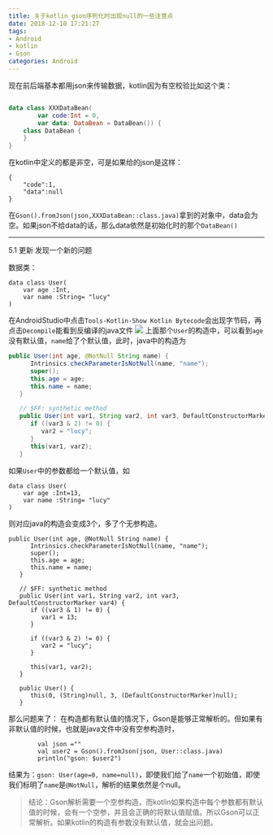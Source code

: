 ```yaml
---
title: 关于kotlin gson序列化时出现null的一些注意点
date: 2018-12-10 17:21:27
tags: 
- Android
- kotlin
- Gson
categories: Android
---
```


现在前后端基本都用json来传输数据，kotlin因为有空校验比如这个类：
```kotlin

data class XXXDataBean(
        var code:Int = 0,
        var data: DataBean = DataBean()) {
    class DataBean {
    }
}
```
在kotlin中定义的都是非空，可是如果给的json是这样：
```
{
    "code":1,
    "data":null
}
```
在`Gson().fromJson(json,XXXDataBean::class.java)`拿到的对象中，data会为空。如果json不给data的话，那么data依然是初始化时的那个`DataBean()`

---

5.1 更新
发现一个新的问题

数据类：
```
data class User(
    var age :Int,
    var name :String= "lucy"
)
```
在AndroidStudio中点击`Tools-Kotlin-Show Kotlin Bytecode`会出现字节码，再点击`Decompile`能看到反编译的java文件
![](https://user-gold-cdn.xitu.io/2019/5/1/16a72b5aebf780dc?w=1177&h=433&f=png&s=67604)
上面那个`User`的构造中，可以看到`age`没有默认值，`name`给了个默认值，此时，java中的构造为
```java
public User(int age, @NotNull String name) {
      Intrinsics.checkParameterIsNotNull(name, "name");
      super();
      this.age = age;
      this.name = name;
   }

   // $FF: synthetic method
   public User(int var1, String var2, int var3, DefaultConstructorMarker var4) {
      if ((var3 & 2) != 0) {
         var2 = "lucy";
      }
      this(var1, var2);
   }
```
如果`User`中的参数都给一个默认值，如
```
data class User(
    var age :Int=13,
    var name :String= "lucy"
)
```
则对应java的构造会变成3个，多了个无参构造。
```
public User(int age, @NotNull String name) {
      Intrinsics.checkParameterIsNotNull(name, "name");
      super();
      this.age = age;
      this.name = name;
   }

   // $FF: synthetic method
   public User(int var1, String var2, int var3, DefaultConstructorMarker var4) {
      if ((var3 & 1) != 0) {
         var1 = 13;
      }

      if ((var3 & 2) != 0) {
         var2 = "lucy";
      }

      this(var1, var2);
   }

   public User() {
      this(0, (String)null, 3, (DefaultConstructorMarker)null);
   }
```
那么问题来了：
在构造都有默认值的情况下，Gson是能够正常解析的。但如果有非默认值的时候，也就是java文件中没有空参构造时，
```
        val json =""
        val user2 = Gson().fromJson(json, User::class.java)
        println("gson: $user2")
```
结果为：`gson: User(age=0, name=null)`，即使我们给了`name`一个初始值，即使我们标明了`name`是`@NotNull`，解析的结果依然是个null。
> 结论：Gson解析需要一个空参构造，而kotlin如果构造中每个参数都有默认值的时候，会有一个空参，并且会正确的将默认值赋值。所以Gson可以正常解析。如果kotlin的构造有参数没有默认值，就会出问题。

